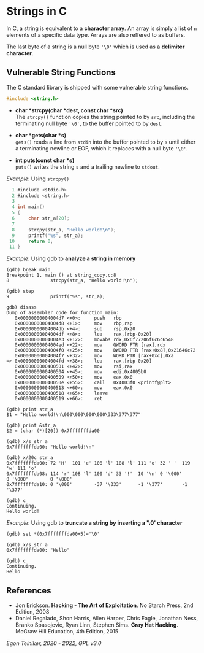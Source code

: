 # Strings in C

In C, a string is equivalent to a **character array**.
An array is simply a list of `n` elements of a specific data type.
Arrays are also reffered to as buffers.

The last byte of a string is a null byte `'\0'` which is used
as a **delimiter character**.


## Vulnerable String Functions 

The C standard library is shipped with some vulnerable string functions.

```C
#include <string.h>
```

* **char *strcpy(char *dest, const char *src)**\
    The  `strcpy()`  function  copies the string pointed to by `src`, including
    the terminating null byte `'\0'`, to the buffer pointed  to by `dest`.

* **char *gets(char *s)**\
    `gets()`  reads a line from `stdin` into the buffer pointed to by s until 
    either a terminating newline or EOF, which it replaces with a null byte `'\0'`. 

* **int puts(const char *s)**\
    `puts()` writes the string `s` and a trailing newline to `stdout`.


_Example_: Using `strcpy()`
```C
  1 #include <stdio.h>
  2 #include <string.h>
  3 
  4 int main()
  5 {
  6     char str_a[20];
  7 
  8     strcpy(str_a, "Hello world!\n");
  9     printf("%s", str_a);
 10     return 0;
 11 }
```

_Example_: Using gdb to **analyze a string in memory**
```
(gdb) break main
Breakpoint 1, main () at string_copy.c:8
8               strcpy(str_a, "Hello world!\n");

(gdb) step
9               printf("%s", str_a);

gdb) disass
Dump of assembler code for function main:
   0x00000000004004d7 <+0>:     push   rbp
   0x00000000004004d8 <+1>:     mov    rbp,rsp
   0x00000000004004db <+4>:     sub    rsp,0x20
   0x00000000004004df <+8>:     lea    rax,[rbp-0x20]
   0x00000000004004e3 <+12>:    movabs rdx,0x6f77206f6c6c6548
   0x00000000004004ed <+22>:    mov    QWORD PTR [rax],rdx
   0x00000000004004f0 <+25>:    mov    DWORD PTR [rax+0x8],0x21646c72
   0x00000000004004f7 <+32>:    mov    WORD PTR [rax+0xc],0xa
=> 0x00000000004004fd <+38>:    lea    rax,[rbp-0x20]
   0x0000000000400501 <+42>:    mov    rsi,rax
   0x0000000000400504 <+45>:    mov    edi,0x4005b0
   0x0000000000400509 <+50>:    mov    eax,0x0
   0x000000000040050e <+55>:    call   0x4003f0 <printf@plt>
   0x0000000000400513 <+60>:    mov    eax,0x0
   0x0000000000400518 <+65>:    leave
   0x0000000000400519 <+66>:    ret

(gdb) print str_a
$1 = "Hello world!\n\000\000\000\000\333\377\377"

(gdb) print &str_a
$2 = (char (*)[20]) 0x7fffffffda00

(gdb) x/s str_a
0x7fffffffda00: "Hello world!\n"

(gdb) x/20c str_a
0x7fffffffda00: 72 'H'  101 'e' 108 'l' 108 'l' 111 'o' 32 ' '  119 'w' 111 'o'
0x7fffffffda08: 114 'r' 108 'l' 100 'd' 33 '!'  10 '\n' 0 '\000'        0 '\000'        0 '\000'
0x7fffffffda10: 0 '\000'        -37 '\333'      -1 '\377'       -1 '\377'

(gdb) c
Continuing.
Hello world!
```

_Example_: Using gdb to **truncate a string by inserting a '\0' character**
```
(gdb) set *(0x7fffffffda00+5)='\0'

(gdb) x/s str_a
0x7fffffffda00: "Hello"

(gdb) c
Continuing.
Hello
```

## References
* Jon Erickson. **Hacking - The Art of Exploitation**. No Starch Press, 2nd Edition, 2008
* Daniel Regalado, Shon Harris, Allen Harper, Chris Eagle, Jonathan Ness, Branko Spasojevic, Ryan Linn, Stephen Sims. **Gray Hat Hacking**. McGraw Hill Education, 4th Edition, 2015


*Egon Teiniker, 2020 - 2022, GPL v3.0*